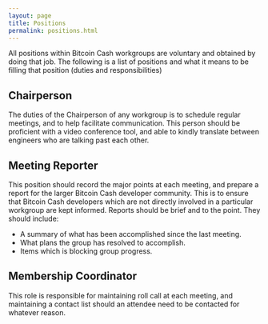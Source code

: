 ```yaml
---
layout: page
title: Positions
permalink: positions.html
---
```


All positions within Bitcoin Cash workgroups are voluntary and obtained by
doing that job.  The following is a list of positions and what it means to be
filling that position (duties and responsibilities)

## Chairperson

The duties of the Chairperson of any workgroup is to schedule regular
meetings, and to help facilitate communication.  This person should be
proficient with a video conference tool, and able to kindly translate between
engineers who are talking past each other.

## Meeting Reporter

This position should record the major points at each meeting, and prepare a
report for the larger Bitcoin Cash developer community.  This is to ensure
that Bitcoin Cash developers which are not directly involved in a particular
workgroup are kept informed.  Reports should be brief and to the point.  They
should include:

* A summary of what has been accomplished since the last meeting.
* What plans the group has resolved to accomplish.
* Items which is blocking group progress.

## Membership Coordinator

This role is responsible for maintaining roll call at each meeting, and
maintaining a contact list should an attendee need to be contacted for
whatever reason.
